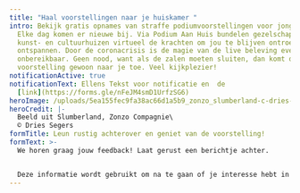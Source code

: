```yaml
---
title: "Haal voorstellingen naar je huiskamer "
intro: Bekijk gratis opnames van straffe podiumvoorstellingen voor jong en oud.
  Elke dag komen er nieuwe bij. Via Podium Aan Huis bundelen gezelschappen,
  kunst- en cultuurhuizen virtueel de krachten om jou te blijven ontroeren en
  ontspannen. Door de coronacrisis is de magie van de live beleving even
  onbereikbaar. Geen nood, want als de zalen moeten sluiten, dan komt de
  voorstelling gewoon naar je toe. Veel kijkplezier!
notificationActive: true
notificationText: Ellens Tekst voor notificatie en  de
  [link](https://forms.gle/nFeJM4smD1UrfzSG6)
heroImage: /uploads/5ea155fec9fa38ac66d1a5b9_zonzo_slumberland-c-dries-segers_banner.jpg
heroCredit: |-
  Beeld uit Slumberland, Zonzo Compagnie\
  © Dries Segers
formTitle: Leun rustig achterover en geniet van de voorstelling!
formText: >-
  We horen graag jouw feedback! Laat gerust een berichtje achter.


  Deze informatie wordt gebruikt om na te gaan of je interesse hebt in een online platform om voorstellingen te bekijken. Via e-mail stellen we je eventueel later nog vragen voor verder onderzoek naar een goed digitaal cultuurplatform.
---
```

